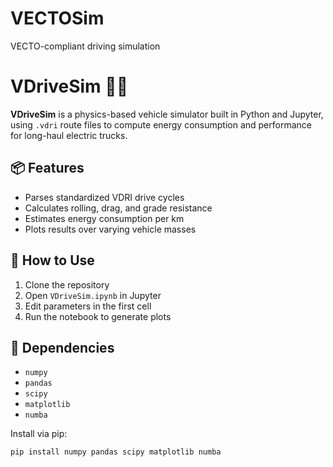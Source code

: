# VECTOSim
VECTO-compliant driving simulation
# VDriveSim 🚛🔋

**VDriveSim** is a physics-based vehicle simulator built in Python and Jupyter, using `.vdri` route files to compute energy consumption and performance for long-haul electric trucks.

## 📦 Features
- Parses standardized VDRI drive cycles
- Calculates rolling, drag, and grade resistance
- Estimates energy consumption per km
- Plots results over varying vehicle masses

## 🚀 How to Use
1. Clone the repository
2. Open `VDriveSim.ipynb` in Jupyter
3. Edit parameters in the first cell
4. Run the notebook to generate plots

## 🔧 Dependencies
- `numpy`
- `pandas`
- `scipy`
- `matplotlib`
- `numba`

Install via pip:
```bash
pip install numpy pandas scipy matplotlib numba
